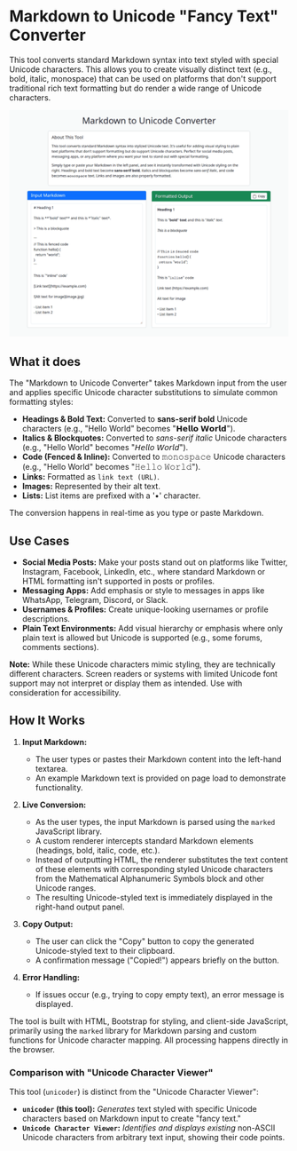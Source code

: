 # Markdown to Unicode "Fancy Text" Converter

This tool converts standard Markdown syntax into text styled with special Unicode characters. This allows you to create visually distinct text (e.g., bold, italic, monospace) that can be used on platforms that don't support traditional rich text formatting but do render a wide range of Unicode characters.

![Screenshot](screenshot.webp)

## What it does

The "Markdown to Unicode Converter" takes Markdown input from the user and applies specific Unicode character substitutions to simulate common formatting styles:

- **Headings & Bold Text:** Converted to **sans-serif bold** Unicode characters (e.g., "Hello World" becomes "𝗛𝗲𝗹𝗹𝗼 𝗪𝗼𝗿𝗹𝗱").
- **Italics & Blockquotes:** Converted to _sans-serif italic_ Unicode characters (e.g., "Hello World" becomes "𝘏𝘦𝘭𝘭𝘰 𝘞𝘰𝘳𝘭𝘥").
- **Code (Fenced & Inline):** Converted to 𝚖𝚘𝚗𝚘𝚜𝚙𝚊𝚌𝚎 Unicode characters (e.g., "Hello World" becomes "𝙷𝚎𝚕𝚕𝚘 𝚆𝚘𝚛𝚕𝚍").
- **Links:** Formatted as `link text (URL)`.
- **Images:** Represented by their alt text.
- **Lists:** List items are prefixed with a '•' character.

The conversion happens in real-time as you type or paste Markdown.

## Use Cases

- **Social Media Posts:** Make your posts stand out on platforms like Twitter, Instagram, Facebook, LinkedIn, etc., where standard Markdown or HTML formatting isn't supported in posts or profiles.
- **Messaging Apps:** Add emphasis or style to messages in apps like WhatsApp, Telegram, Discord, or Slack.
- **Usernames & Profiles:** Create unique-looking usernames or profile descriptions.
- **Plain Text Environments:** Add visual hierarchy or emphasis where only plain text is allowed but Unicode is supported (e.g., some forums, comments sections).

**Note:** While these Unicode characters mimic styling, they are technically different characters. Screen readers or systems with limited Unicode font support may not interpret or display them as intended. Use with consideration for accessibility.

## How It Works

1.  **Input Markdown:**

    - The user types or pastes their Markdown content into the left-hand textarea.
    - An example Markdown text is provided on page load to demonstrate functionality.

2.  **Live Conversion:**

    - As the user types, the input Markdown is parsed using the `marked` JavaScript library.
    - A custom renderer intercepts standard Markdown elements (headings, bold, italic, code, etc.).
    - Instead of outputting HTML, the renderer substitutes the text content of these elements with corresponding styled Unicode characters from the Mathematical Alphanumeric Symbols block and other Unicode ranges.
    - The resulting Unicode-styled text is immediately displayed in the right-hand output panel.

3.  **Copy Output:**

    - The user can click the "Copy" button to copy the generated Unicode-styled text to their clipboard.
    - A confirmation message ("Copied!") appears briefly on the button.

4.  **Error Handling:**
    - If issues occur (e.g., trying to copy empty text), an error message is displayed.

The tool is built with HTML, Bootstrap for styling, and client-side JavaScript, primarily using the `marked` library for Markdown parsing and custom functions for Unicode character mapping. All processing happens directly in the browser.

### Comparison with "Unicode Character Viewer"

This tool (`unicoder`) is distinct from the "Unicode Character Viewer":

- **`unicoder` (this tool):** _Generates_ text styled with specific Unicode characters based on Markdown input to create "fancy text."
- **`Unicode Character Viewer`:** _Identifies and displays existing_ non-ASCII Unicode characters from arbitrary text input, showing their code points.
